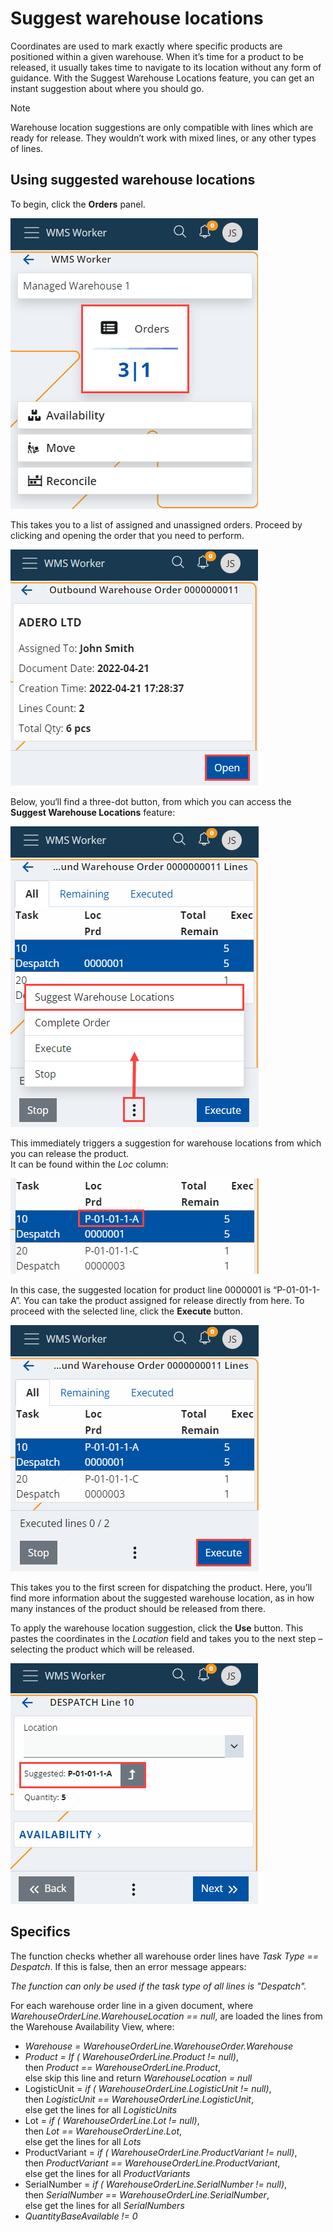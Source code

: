 # Suggest warehouse locations

Coordinates are used to mark exactly where specific products are positioned within a given warehouse. When it’s time for a product to be released, it usually takes time to navigate to its location without any form of guidance. With the Suggest Warehouse Locations feature, you can get an instant suggestion about where you should go. 

> [!NOTE] 
> 
> Warehouse location suggestions are only compatible with lines which are ready for release. They wouldn’t work with mixed lines, or any other types of lines.

## Using suggested warehouse locations

To begin, click the **Orders** panel.

![Picture](pictures/orders.png)
 
This takes you to a list of assigned and unassigned orders. 
Proceed by clicking and opening the order that you need to perform.

![Picture](pictures/open-order.png)
 
Below, you‘ll find a three-dot button, from which you can access the **Suggest Warehouse Locations** feature:

![Picture](pictures/suggest-locations.png)

This immediately triggers a suggestion for warehouse locations from which you can release the product. <br /> It can be found within the _Loc_ column:

![Picture](pictures/location.png)

In this case, the suggested location for product line 0000001 is “P-01-01-1-A”. You can take the product assigned for release directly from here.
To proceed with the selected line, click the **Execute** button.

![Picture](pictures/execute-order.png)

This takes you to the first screen for dispatching the product. Here, you’ll find more information about the suggested warehouse location, as in how many instances of the product should be released from there.

To apply the warehouse location suggestion, click the **Use** button. 
This pastes the coordinates in the _Location_ field and takes you to the next step – selecting the product which will be released.

![Picture](pictures/suggested-location.png)
 
## Specifics

The function checks whether all warehouse order lines have _Task Type == Despatch_. If this is false, then an error message appears:

_The function can only be used if the task type of all lines is "Despatch"._

For each warehouse order line in a given document, where _WarehouseOrderLine.WarehouseLocation == null_, are loaded the lines from the Warehouse Availability View, where:

- _Warehouse = WarehouseOrderLine.WarehouseOrder.Warehouse_
- _Product = If ( WarehouseOrderLine.Product != null)_, <br />
           then _Product == WarehouseOrderLine.Product_, <br />
           else skip this line and return _WarehouseLocation = null_ <br />
- LogisticUnit = _if ( WarehouseOrderLine.LogisticUnit != null)_, <br />
           then _LogisticUnit == WarehouseOrderLine.LogisticUnit_, <br />
           else get the lines for all _LogisticUnits_ <br />
- Lot = _if ( WarehouseOrderLine.Lot != null)_, <br />
           then _Lot == WarehouseOrderLine.Lot_, <br />
           else get the lines for all _Lots_ <br />
- ProductVariant = _if ( WarehouseOrderLine.ProductVariant != null)_, <br />
           then _ProductVariant == WarehouseOrderLine.ProductVariant_, <br />
           else get the lines for all _ProductVariants_ <br />
- SerialNumber = _if ( WarehouseOrderLine.SerialNumber != null)_, <br />
           then _SerialNumber == WarehouseOrderLine.SerialNumber_, <br />
           else get the lines for all _SerialNumbers_ <br />
- _QuantityBaseAvailable != 0_ 

